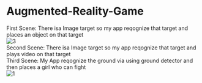 # Augmented-Reality-Game
First Scene: There isa Image target so my app reqognize that target and places an object on that target<br />
![3](https://user-images.githubusercontent.com/80786294/206005166-4755a2d9-edae-4567-ac5a-fb7d20656ce7.jpg)<br />
Second Scene: There isa Image target so my app reqognize that target and plays video on that target<br />
Third Scene: My App reqognize the ground via using ground detector and then places a girl who can fight<br />
![1](https://user-images.githubusercontent.com/80786294/206005498-b999cb3d-7319-4c05-9028-e659f148d964.jpg)<br />
